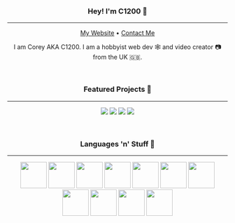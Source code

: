 <h3 align=center>Hey! I'm C1200 👋</h3>

---

<p align=center>
  <a href="https://c1200.js.org">My Website</a>
  &bullet;
  <a href="https://c1200.js.org/contact">Contact Me</a>
</p>

<p align=center>
  I am Corey AKA C1200. I am a hobbyist web dev 🕸️ and video creator 📷 from the UK 🇬🇧.
</p>

<br>

<h3 align=center>Featured Projects 💼</h3>

---

<p align=center>
  <img src="https://github-readme-stats.vercel.app/api/pin/?username=c1200&repo=photoalbum">
  <img src="https://github-readme-stats.vercel.app/api/pin/?username=c1200&repo=rodzcraftanarchy">
  <img src="https://github-readme-stats.vercel.app/api/pin/?username=c1200&repo=bungeemotd">
  <img src="https://github-readme-stats.vercel.app/api/pin/?username=c1200&repo=youtube-clone">
</p>

<br>

<h3 align=center>Languages 'n' Stuff 🔨</h3>

---

<p align=center>
  <img src="https://cdn.jsdelivr.net/gh/devicons/devicon/icons/javascript/javascript-original.svg" width=60>
  <img src="https://cdn.jsdelivr.net/gh/devicons/devicon/icons/nodejs/nodejs-original.svg" width=60>
  <img src="https://cdn.jsdelivr.net/gh/devicons/devicon/icons/html5/html5-original.svg" width=60>
  <img src="https://cdn.jsdelivr.net/gh/devicons/devicon/icons/css3/css3-original.svg" width=60>
  <img src="https://cdn.jsdelivr.net/gh/devicons/devicon/icons/react/react-original.svg" width=60>
  <img src="https://cdn.jsdelivr.net/gh/devicons/devicon/icons/express/express-original.svg" width=60>
  <img src="https://cdn.jsdelivr.net/gh/devicons/devicon/icons/jquery/jquery-original.svg" width=60>
  <img src="https://cdn.jsdelivr.net/gh/devicons/devicon/icons/mongodb/mongodb-original.svg" width=60>
  <img src="https://cdn.jsdelivr.net/gh/devicons/devicon/icons/electron/electron-original.svg" width=60>
  <img src="https://cdn.jsdelivr.net/gh/devicons/devicon/icons/vscode/vscode-original.svg" width=60>
  <img src="https://cdn.jsdelivr.net/gh/devicons/devicon/icons/github/github-original.svg" width=60>
</p>

